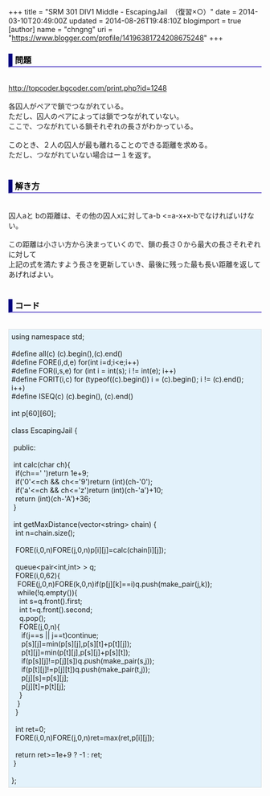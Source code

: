 +++
title = "SRM 301 DIV1 Middle - EscapingJail　（復習×○）"
date = 2014-03-10T20:49:00Z
updated = 2014-08-26T19:48:10Z
blogimport = true 
[author]
	name = "chngng"
	uri = "https://www.blogger.com/profile/14196381724208675248"
+++

<div dir="ltr" style="text-align: left;" trbidi="on"><h3 style="border-bottom: 2px solid slateblue; border-left: 8px solid navy; color: black; padding: 0px 0px 1px 5px;">問題 </h3><br /><a href="http://topcoder.bgcoder.com/print.php?id=1248" target="_blank">http://topcoder.bgcoder.com/print.php?id=1248</a><br /><br />各囚人がペアで鎖でつながれている。<br />ただし、囚人のペアによっては鎖でつながれていない。<br />ここで、つながれている鎖それぞれの長さがわかっている。<br /><br />このとき、２人の囚人が最も離れることのできる距離を求める。<br />ただし、つながれていない場合はー１を返す。<br /><br /><h3 style="border-bottom: 2px solid slateblue; border-left: 8px solid navy; color: black; padding: 0px 0px 1px 5px;">解き方 </h3><br />囚人aと bの距離は、その他の囚人xに対してa-b &lt;=a-x+x-bでなければいけない。<br /><br />この距離は小さい方から決まっていくので、鎖の長さ０から最大の長さそれぞれに対して<br />上記の式を満たすよう長さを更新していき、最後に残った最も長い距離を返してあげればよい。<br /><br /><h3 style="border-bottom: 2px solid slateblue; border-left: 8px solid navy; color: black; padding: 0px 0px 1px 5px;">コード </h3><br /><div style="background-color: #e3f2fb; border: 1px dotted #CCCCCC; padding: 5px;">using namespace std;<br /><br />#define all(c) (c).begin(),(c).end()<br />#define FORE(i,d,e) for(int i=d;i&lt;e;i++)<br />#define FOR(i,s,e) for (int i = int(s); i != int(e); i++)<br />#define FORIT(i,c) for (typeof((c).begin()) i = (c).begin(); i != (c).end(); i++)<br />#define ISEQ(c) (c).begin(), (c).end()<br /><br />int p[60][60];<br /><br />class EscapingJail {<br /><br /><span class="Apple-tab-span" style="white-space: pre;"> </span>public:<br /><br /><span class="Apple-tab-span" style="white-space: pre;"> </span>int calc(char ch){<br /><span class="Apple-tab-span" style="white-space: pre;">  </span>if(ch==' ')return 1e+9;<br /><span class="Apple-tab-span" style="white-space: pre;">  </span>if('0'&lt;=ch &amp;&amp; ch&lt;='9')return (int)(ch-'0');<br /><span class="Apple-tab-span" style="white-space: pre;">  </span>if('a'&lt;=ch &amp;&amp; ch&lt;='z')return (int)(ch-'a')+10;<br /><span class="Apple-tab-span" style="white-space: pre;">  </span>return (int)(ch-'A')+36;<br /><span class="Apple-tab-span" style="white-space: pre;"> </span>}<br /><br /><span class="Apple-tab-span" style="white-space: pre;"> </span>int getMaxDistance(vector&lt;string&gt; chain) {<br /><span class="Apple-tab-span" style="white-space: pre;">  </span>int n=chain.size();<br /><br /><span class="Apple-tab-span" style="white-space: pre;">  </span>FORE(i,0,n)FORE(j,0,n)p[i][j]=calc(chain[i][j]);<br /><br /><span class="Apple-tab-span" style="white-space: pre;">  </span>queue&lt;pair&lt;int,int&gt; &gt; q;<br /><span class="Apple-tab-span" style="white-space: pre;">  </span>FORE(i,0,62){<br /><span class="Apple-tab-span" style="white-space: pre;">   </span>FORE(j,0,n)FORE(k,0,n)if(p[j][k]==i)q.push(make_pair(j,k));<br /><span class="Apple-tab-span" style="white-space: pre;">   </span>while(!q.empty()){<br /><span class="Apple-tab-span" style="white-space: pre;">    </span>int s=q.front().first;<br /><span class="Apple-tab-span" style="white-space: pre;">    </span>int t=q.front().second;<br /><span class="Apple-tab-span" style="white-space: pre;">    </span>q.pop();<br /><span class="Apple-tab-span" style="white-space: pre;">    </span>FORE(j,0,n){<br /><span class="Apple-tab-span" style="white-space: pre;">     </span>if(j==s || j==t)continue;<br /><span class="Apple-tab-span" style="white-space: pre;">     </span>p[s][j]=min(p[s][j],p[s][t]+p[t][j]);<br /><span class="Apple-tab-span" style="white-space: pre;">     </span>p[t][j]=min(p[t][j],p[s][j]+p[s][t]);<br /><span class="Apple-tab-span" style="white-space: pre;">     </span>if(p[s][j]!=p[j][s])q.push(make_pair(s,j));<br /><span class="Apple-tab-span" style="white-space: pre;">     </span>if(p[t][j]!=p[j][t])q.push(make_pair(t,j));<br /><span class="Apple-tab-span" style="white-space: pre;">     </span>p[j][s]=p[s][j];<br /><span class="Apple-tab-span" style="white-space: pre;">     </span>p[j][t]=p[t][j];<br /><span class="Apple-tab-span" style="white-space: pre;">    </span>}<br /><span class="Apple-tab-span" style="white-space: pre;">   </span>}<br /><span class="Apple-tab-span" style="white-space: pre;">  </span>}<br /><br /><span class="Apple-tab-span" style="white-space: pre;">  </span>int ret=0;<br /><span class="Apple-tab-span" style="white-space: pre;">  </span>FORE(i,0,n)FORE(j,0,n)ret=max(ret,p[i][j]);<br /><br /><span class="Apple-tab-span" style="white-space: pre;">  </span>return ret&gt;=1e+9 ? -1 : ret;<br /><span class="Apple-tab-span" style="white-space: pre;"> </span>}<br /><br />};</div></div>
